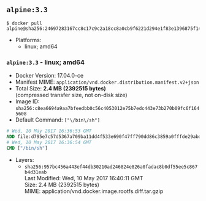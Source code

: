 ## `alpine:3.3`

```console
$ docker pull alpine@sha256:24697283167cc8c17c9c2a18cc8a0cb9f6221d294e1f83e1396875f1412c4040
```

-	Platforms:
	-	linux; amd64

### `alpine:3.3` - linux; amd64

-	Docker Version: 17.04.0-ce
-	Manifest MIME: `application/vnd.docker.distribution.manifest.v2+json`
-	Total Size: **2.4 MB (2392515 bytes)**  
	(compressed transfer size, not on-disk size)
-	Image ID: `sha256:c8ea6694a9aa7bfeedbb0c56c4053012e75b7edc443e73b270b09fc6f1645608`
-	Default Command: `["\/bin\/sh"]`

```dockerfile
# Wed, 10 May 2017 16:36:53 GMT
ADD file:d795e7c57d5367a709ba11dd4f533e690f47ff790dd86c3859a0fffde29abd5c in / 
# Wed, 10 May 2017 16:36:54 GMT
CMD ["/bin/sh"]
```

-	Layers:
	-	`sha256:957bc456a443ef44db30210ad246824e826a0fadac8b0df55ee5c867b4d31eab`  
		Last Modified: Wed, 10 May 2017 16:40:11 GMT  
		Size: 2.4 MB (2392515 bytes)  
		MIME: application/vnd.docker.image.rootfs.diff.tar.gzip
